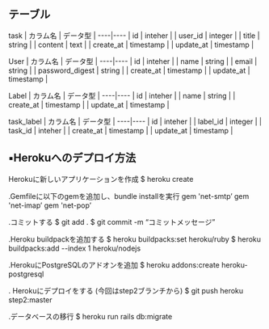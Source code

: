 ## テーブル

task
| カラム名 | データ型 |
----|---- 
| id | inteher |
| user_id | integer |
| title | string |
| content | text |
| create_at | timestamp |
| update_at | timestamp |


User
| カラム名 | データ型 |
----|---- 
| id | inteher |
| name | string |
| email | string |
| password_digest | string |
| create_at | timestamp |
| update_at | timestamp |

Label
| カラム名 | データ型 |
----|---- 
| id | inteher |
| name | string |
| create_at | timestamp |
| update_at | timestamp |


task_label
| カラム名 | データ型 |
----|---- 
| id | inteher |
| label_id | integer |
| task_id | inteher |
| create_at | timestamp |
| update_at | timestamp |

## ▪️Herokuへのデプロイ方法

Herokuに新しいアプリケーションを作成 
$ heroku create

.Gemfileに以下のgemを追加し、bundle installを実行
gem 'net-smtp’ 
gem 'net-imap’
gem 'net-pop’

.コミットする 
$ git add .
$ git commit -m “コミットメッセージ” 

.Heroku buildpackを追加する
$ heroku buildpacks:set heroku/ruby 
$ heroku buildpacks:add --index 1 heroku/nodejs

.HerokuにPostgreSQLのアドオンを追加
$ heroku addons:create heroku-postgresql

. Herokuにデプロイをする (今回はstep2ブランチから)
$ git push heroku step2:master

.データベースの移行
$ heroku run rails db:migrate
